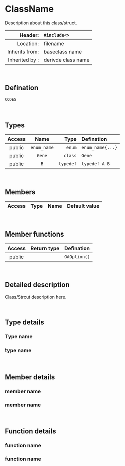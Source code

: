 # ClassName
Description about this class/struct.

| Header: | `#include<>` |
| ----: | :---- |
| Location: | filename |
| Inherits from: | baseclass name |
| Inherited by : | derivde class name |

<br>

## Defination
```cpp
CODES
```
<br>

## Types
| Access | Name | Type | Defination |
| :----: | :----: | ----: | :---- |
| public | `enum_name` | `enum` | `enum_name{...}` |
| public | `Gene` | `class` | `Gene` |
| public | `B` |`typedef` | `typedef A B` |

<br>

## Members
| Access | Type | Name | Default value |
| :----: | ----: | :---- | :----: |

<br>

## Member functions
| Access | Return type | Defination |
| :----: | ----: | :---- |
| public |  | `GAOption()` |

<br>

## Detailed description
Class/Strcut description here.

<br>

## Type details
### Type name
### type name

<br>

## Member details
### member name
### member name

<br>

## Function details
### function name
### function name

